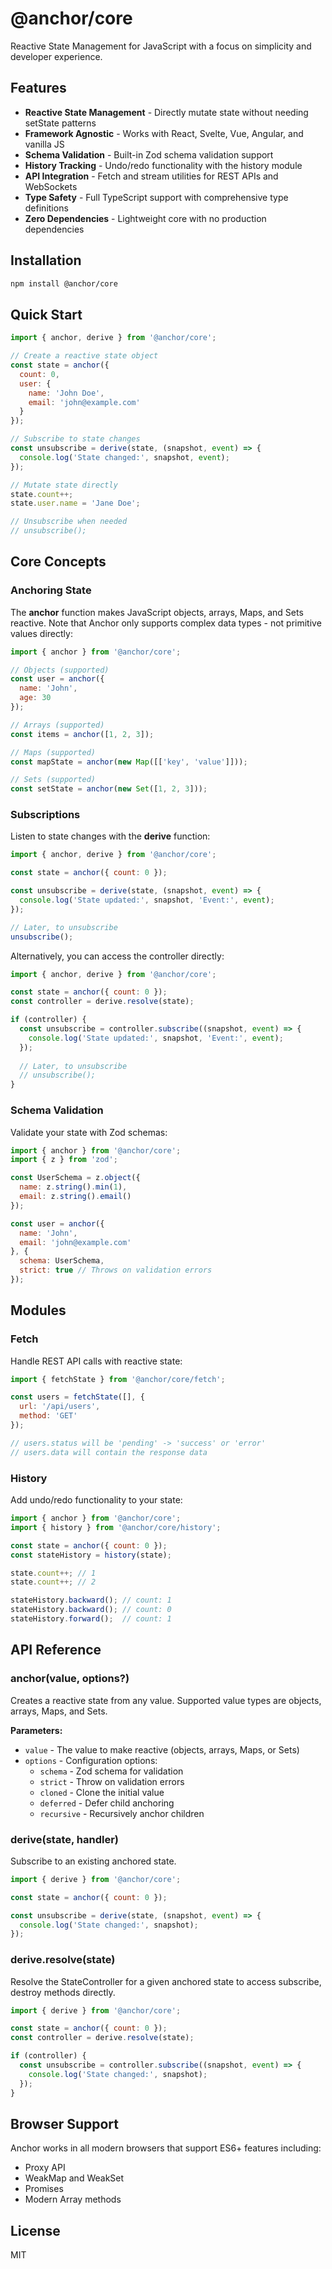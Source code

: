 # @anchor/core

Reactive State Management for JavaScript with a focus on simplicity and developer experience.

## Features

- **Reactive State Management** - Directly mutate state without needing setState patterns
- **Framework Agnostic** - Works with React, Svelte, Vue, Angular, and vanilla JS
- **Schema Validation** - Built-in Zod schema validation support
- **History Tracking** - Undo/redo functionality with the history module
- **API Integration** - Fetch and stream utilities for REST APIs and WebSockets
- **Type Safety** - Full TypeScript support with comprehensive type definitions
- **Zero Dependencies** - Lightweight core with no production dependencies

## Installation

```bash
npm install @anchor/core
```

## Quick Start

```javascript
import { anchor, derive } from '@anchor/core';

// Create a reactive state object
const state = anchor({
  count: 0,
  user: {
    name: 'John Doe',
    email: 'john@example.com'
  }
});

// Subscribe to state changes
const unsubscribe = derive(state, (snapshot, event) => {
  console.log('State changed:', snapshot, event);
});

// Mutate state directly
state.count++;
state.user.name = 'Jane Doe';

// Unsubscribe when needed
// unsubscribe();
```

## Core Concepts

### Anchoring State

The **anchor** function makes JavaScript objects, arrays, Maps, and Sets reactive. Note that Anchor only supports complex data types - not primitive values directly:

```javascript
import { anchor } from '@anchor/core';

// Objects (supported)
const user = anchor({
  name: 'John',
  age: 30
});

// Arrays (supported)
const items = anchor([1, 2, 3]);

// Maps (supported)
const mapState = anchor(new Map([['key', 'value']]));

// Sets (supported)
const setState = anchor(new Set([1, 2, 3]));
```

### Subscriptions

Listen to state changes with the **derive** function:

```javascript
import { anchor, derive } from '@anchor/core';

const state = anchor({ count: 0 });

const unsubscribe = derive(state, (snapshot, event) => {
  console.log('State updated:', snapshot, 'Event:', event);
});

// Later, to unsubscribe
unsubscribe();
```

Alternatively, you can access the controller directly:

```javascript
import { anchor, derive } from '@anchor/core';

const state = anchor({ count: 0 });
const controller = derive.resolve(state);

if (controller) {
  const unsubscribe = controller.subscribe((snapshot, event) => {
    console.log('State updated:', snapshot, 'Event:', event);
  });
  
  // Later, to unsubscribe
  // unsubscribe();
}
```

### Schema Validation

Validate your state with Zod schemas:

```javascript
import { anchor } from '@anchor/core';
import { z } from 'zod';

const UserSchema = z.object({
  name: z.string().min(1),
  email: z.string().email()
});

const user = anchor({
  name: 'John',
  email: 'john@example.com'
}, { 
  schema: UserSchema,
  strict: true // Throws on validation errors
});
```

## Modules

### Fetch

Handle REST API calls with reactive state:

```javascript
import { fetchState } from '@anchor/core/fetch';

const users = fetchState([], {
  url: '/api/users',
  method: 'GET'
});

// users.status will be 'pending' -> 'success' or 'error'
// users.data will contain the response data
```

### History

Add undo/redo functionality to your state:

```javascript
import { anchor } from '@anchor/core';
import { history } from '@anchor/core/history';

const state = anchor({ count: 0 });
const stateHistory = history(state);

state.count++; // 1
state.count++; // 2

stateHistory.backward(); // count: 1
stateHistory.backward(); // count: 0
stateHistory.forward();  // count: 1
```

## API Reference

### anchor(value, options?)

Creates a reactive state from any value. Supported value types are objects, arrays, Maps, and Sets.

**Parameters:**
- `value` - The value to make reactive (objects, arrays, Maps, or Sets)
- `options` - Configuration options:
  - `schema` - Zod schema for validation
  - `strict` - Throw on validation errors
  - `cloned` - Clone the initial value
  - `deferred` - Defer child anchoring
  - `recursive` - Recursively anchor children

### derive(state, handler)

Subscribe to an existing anchored state.

```javascript
import { derive } from '@anchor/core';

const state = anchor({ count: 0 });

const unsubscribe = derive(state, (snapshot, event) => {
  console.log('State changed:', snapshot);
});
```

### derive.resolve(state)

Resolve the StateController for a given anchored state to access subscribe, destroy methods directly.

```javascript
import { derive } from '@anchor/core';

const state = anchor({ count: 0 });
const controller = derive.resolve(state);

if (controller) {
  const unsubscribe = controller.subscribe((snapshot, event) => {
    console.log('State changed:', snapshot);
  });
}
```

## Browser Support

Anchor works in all modern browsers that support ES6+ features including:
- Proxy API
- WeakMap and WeakSet
- Promises
- Modern Array methods

## License

MIT